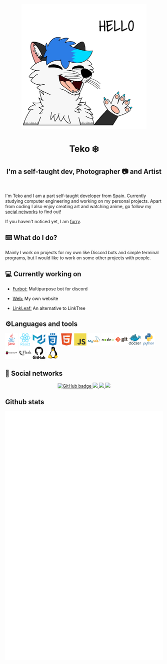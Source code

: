 <p align="center">
  <img src="hello.png" width="400"/>
</p>

<h1 align="center"> <b>Teko ❄️</b></h1>

<h2 align="center">I'm a self-taught dev, Photographer 📷 and Artist</h2>
<br>

<p>I'm Teko and I am a part self-taught developer from Spain. Currently studying computer engineering and working on my personal projects. Apart from coding I also enjoy creating art and watching anime, go follow my <a href="#social_networks">social networks</a> to find out!</p>

<p>If you haven't noticed yet, I am <a href="https://es.wikipedia.org/wiki/Furry_fandom">furry</a>.</p>

<h2>⌨️ What do I do?</h2>
<p>Mainly I work on projects for my own like Discord bots and simple terminal programs, but I would like to work on some other projects with people.

<h2>💻 Currently working on</h2>

- <a href="https://github.com/tekofx/furbot">Furbot:</a> Multipurpose bot for discord

- <a href="https://github.com/tekofx/web">Web:</a> My own website

- <a href="https://github.com/tekofx/linkleaf">LinkLeaf:</a> An alternative to LinkTree

<h2>⚙️Languages and tools</h2>
<div>
  <img src="https://github.com/devicons/devicon/blob/master/icons/java/java-original-wordmark.svg" title="Java" alt="Java" width="40" height="40"/>
  <img src="https://github.com/devicons/devicon/blob/master/icons/react/react-original-wordmark.svg" title="React" alt="React" width="40" height="40"/>
  <img src="https://github.com/devicons/devicon/blob/master/icons/materialui/materialui-original.svg" title="Material UI" alt="Material UI" width="40" height="40"/>
  <img src="https://github.com/devicons/devicon/blob/master/icons/css3/css3-plain-wordmark.svg"  title="CSS3" alt="CSS" width="40" height="40"/>
  <img src="https://github.com/devicons/devicon/blob/master/icons/html5/html5-original.svg" title="HTML5" alt="HTML" width="40" height="40"/>
  <img src="https://github.com/devicons/devicon/blob/master/icons/javascript/javascript-original.svg" title="JavaScript" alt="JavaScript" width="40" height="40"/>
  <img src="https://github.com/devicons/devicon/blob/master/icons/mysql/mysql-original-wordmark.svg" title="MySQL"  alt="MySQL" width="40" height="40"/>
  <img src="https://github.com/devicons/devicon/blob/master/icons/nodejs/nodejs-original-wordmark.svg" title="NodeJS" alt="NodeJS" width="40" height="40"/>
  <img src="https://github.com/devicons/devicon/blob/master/icons/git/git-original-wordmark.svg" title="Git" **alt="Git" width="40" height="40"/>
  <img src="https://github.com/devicons/devicon/blob/master/icons/docker/docker-original-wordmark.svg" title="docker" **alt="docker" width="40" height="40"/>
  <img src="https://github.com/devicons/devicon/blob/master/icons/python/python-original-wordmark.svg" title="python" **alt="python" width="40" height="40"/>
  <img src="https://github.com/devicons/devicon/blob/master/icons/raspberrypi/raspberrypi-original-wordmark.svg" title="raspberrypi" **alt="raspberrypi" width="40" height="40"/>
  <img src="https://github.com/devicons/devicon/blob/master/icons/flask/flask-original-wordmark.svg" title="flask" **alt="flask" width="40" height="40"/>
  <img src="https://github.com/devicons/devicon/blob/master/icons/github/github-original-wordmark.svg" title="github" **alt="github" width="40" height="40"/>
  <img src="https://github.com/devicons/devicon/blob/master/icons/linux/linux-original.svg" title="linux" **alt="linux" width="40" height="40"/>
</div>

<h2>📣 Social networks</h2>
<p align="center">
    <a href="https://www.deviantart.com/tekofx" target="_blank">
      <img src="https://img.shields.io/static/v1?style=for-the-badge&message=DeviantArt&color=222222&logo=DeviantArt&logoColor=05CC47&label=" alt="GitHub badge" />
    </a>
    <a href="https://www.furaffinity.net/user/teko./">
      <img src="https://img.shields.io/static/v1?style=for-the-badge&message=Fur+Affinity&color=36566F&logo=Fur+Affinity&logoColor=FFFFFF&label=" target="_blank"/>
    </a>
    <a href="https://www.reddit.com/user/Teko_fox" target="_blank">
      <img src="https://img.shields.io/static/v1?style=for-the-badge&message=Reddit&color=FF4500&logo=Reddit&logoColor=FFFFFF&label=" />
    </a>
    <a href="https://twitter.com/Teko_fx" target="_blank">
      <img src="https://img.shields.io/static/v1?style=for-the-badge&message=Twitter&color=1DA1F2&logo=Twitter&logoColor=FFFFFF&label=" />
    </a>

</p>

<h2>Github stats</h2>

![Github Metrics](/github-metrics.svg)
